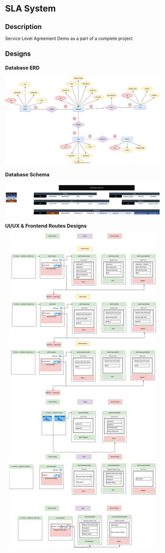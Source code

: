 # SLA System

## Description

Service Level Agreement Demo as a part of a complete project

## Designs

### Database ERD

<p align="center">
   <img src="00-project-designs/SVG/ERD System.drawio.svg" alt="ERD Design">
</p>

### Database Schema

<p align="center">
   <img src="00-project-designs/png/database-schema.png" alt="ERD Design">
</p>

### UI/UX & Frontend Routes Designs

<p align="center">
   <img src="00-project-designs/SVG/ui-ux-designs.drawio.svg" alt="UI/UX Designs">
</p>
